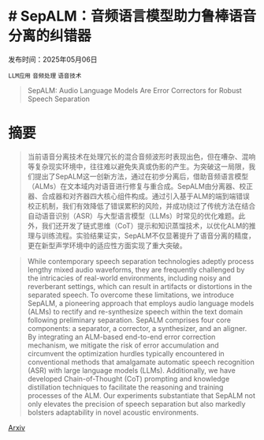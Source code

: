 # # SepALM：音频语言模型助力鲁棒语音分离的纠错器

发布时间：2025年05月06日

`LLM应用` `音频处理` `语音技术`

> SepALM: Audio Language Models Are Error Correctors for Robust Speech Separation

# 摘要

> 当前语音分离技术在处理冗长的混合音频波形时表现出色，但在嘈杂、混响等复杂现实环境中，往往难以避免失真或伪影的产生。为突破这一局限，我们提出了SepALM这一创新方法，通过在初步分离后，借助音频语言模型（ALMs）在文本域内对语音进行修复与重合成。SepALM由分离器、校正器、合成器和对齐器四大核心组件构成。通过引入基于ALM的端到端错误校正机制，我们有效降低了错误累积的风险，并成功绕过了传统方法在结合自动语音识别（ASR）与大型语言模型（LLMs）时常见的优化难题。此外，我们还开发了链式思维（CoT）提示和知识蒸馏技术，以优化ALM的推理与训练流程。实验结果证实，SepALM不仅显著提升了语音分离的精度，更在新型声学环境中的适应性方面实现了重大突破。

> While contemporary speech separation technologies adeptly process lengthy mixed audio waveforms, they are frequently challenged by the intricacies of real-world environments, including noisy and reverberant settings, which can result in artifacts or distortions in the separated speech. To overcome these limitations, we introduce SepALM, a pioneering approach that employs audio language models (ALMs) to rectify and re-synthesize speech within the text domain following preliminary separation. SepALM comprises four core components: a separator, a corrector, a synthesizer, and an aligner. By integrating an ALM-based end-to-end error correction mechanism, we mitigate the risk of error accumulation and circumvent the optimization hurdles typically encountered in conventional methods that amalgamate automatic speech recognition (ASR) with large language models (LLMs). Additionally, we have developed Chain-of-Thought (CoT) prompting and knowledge distillation techniques to facilitate the reasoning and training processes of the ALM. Our experiments substantiate that SepALM not only elevates the precision of speech separation but also markedly bolsters adaptability in novel acoustic environments.

[Arxiv](https://arxiv.org/abs/2505.03273)